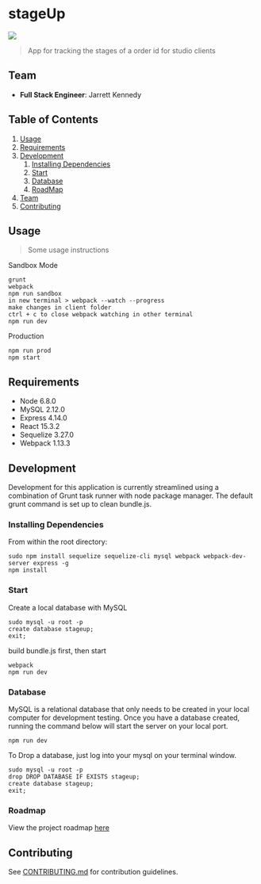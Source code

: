 # stageUp

![](https://travis-ci.org/placeholderR/stageUp.svg?branch=master)

> App for tracking the stages of a order id for studio clients

## Team

  - __Full Stack Engineer__: Jarrett Kennedy

## Table of Contents

1. [Usage](#Usage)
2. [Requirements](#requirements)
3. [Development](#development)
    1. [Installing Dependencies](#installing-dependencies)
    2. [Start](#start)
    3. [Database](#database)
    4. [RoadMap](#roadmap)
4. [Team](#team)
5. [Contributing](#contributing)

## Usage

> Some usage instructions

Sandbox Mode
```
grunt
webpack
npm run sandbox
in new terminal > webpack --watch --progress
make changes in client folder
ctrl + c to close webpack watching in other terminal
npm run dev
```

Production
```
npm run prod
npm start
```

## Requirements

- Node 6.8.0
- MySQL 2.12.0
- Express 4.14.0
- React 15.3.2
- Sequelize 3.27.0
- Webpack 1.13.3

## Development
Development for this application is currently streamlined using a combination of Grunt task runner with node package manager. The default grunt command is set up to clean bundle.js.

### Installing Dependencies

From within the root directory:

```
sudo npm install sequelize sequelize-cli mysql webpack webpack-dev-server express -g
npm install
```

### Start
Create a local database with MySQL
```
sudo mysql -u root -p
create database stageup;
exit;
```


build bundle.js first, then start
```
webpack
npm run dev
```

### Database
MySQL is a relational database that only needs to be created in your local computer for development testing. Once you have a database created, running the command below will start the server on your local port.
```
npm run dev
```

To Drop a database, just log into your mysql on your terminal window.

```
sudo mysql -u root -p
drop DROP DATABASE IF EXISTS stageup;
create database stageup;
exit;
```

### Roadmap

View the project roadmap [here](LINK_TO_PROJECT_ISSUES)


## Contributing

See [CONTRIBUTING.md](CONTRIBUTING.md) for contribution guidelines.
